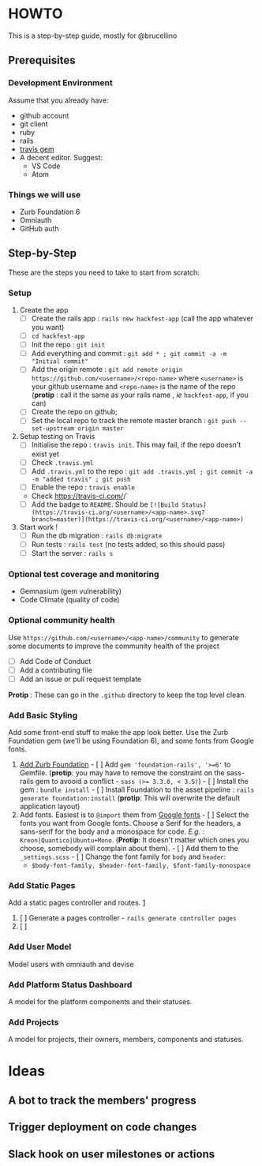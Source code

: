 # HOWTO

This is a step-by-step guide, mostly for @brucellino

## Prerequisites

### Development Environment 

Assume that you already have:

<!-- TODO : add links to how to get these -->
 - github account
 - git client
 - ruby
 - rails
 - [travis gem](https://github.com/travis-ci/travis.rb#readme)
 - A decent editor. Suggest: 
   - VS Code
   - Atom

### Things we will use 

  - Zurb Foundation 6
  - Omniauth
  - GitHub auth

## Step-by-Step 

These are the steps you need to take to start from scratch:

### Setup

  1. Create the app
      - [ ] Create the rails app : `rails new hackfest-app` (call the app whatever you want)
      - [ ] `cd hackfest-app`
      - [ ] Init the repo : `git init`
      - [ ] Add everything and commit : `git add * ; git commit -a -m "Initial commit"`
      - [ ] Add the origin remote : `git add remote origin https://github.com/<username>/<repo-name>` where `<username>` is your github username and `<repo-name>` is the name of the repo (**protip** : call it the same as your rails name , _ie_ `hackfest-app`, if you can)
      - [ ] Create the repo on github;
      - [ ] Set the local repo to track the remote master branch : `git push --set-upstream origin master`
  1. Setup testing on Travis
      - [ ] Initialise the repo : `travis init`. This may fail, if the repo doesn't exist yet <!-- maybe enable first ? -->
      - [ ] Check `.travis.yml`
      - [ ] Add `.travis.yml` to the repo : `git add .travis.yml ; git commit -a -m "added travis" ; git push`
      - [ ] Enable the repo : `travis enable`
      - Check https://travis-ci.com/<username>/<app-name>` 
      - [ ] Add the badge to `README`. Should be `[![Build Status](https://travis-ci.org/<username>/<app-name>.svg?branch=master)](https://travis-ci.org/<username>/<app-name>)`
  1. Start work ! 
      - [ ] Run the db migration : `rails db:migrate`
      - [ ] Run tests : `rails test` (no tests added, so this should pass)
      - [ ] Start the server : `rails s`

### Optional test coverage and monitoring

  - Gemnasium (gem vulnerability)
  - Code Climate (quality of code)

### Optional community health

Use `https://github.com/<username>/<app-name>/community` to generate some documents to improve the community health of the project

  - [ ] Add Code of Conduct
  - [ ] Add a contributing file
  - [ ] Add an issue or pull request template

**Protip** : These can go in the `.github` directory to keep the top level clean.

### Add Basic Styling

Add some front-end stuff to make the app look better. 
Use the Zurb Foundation gem (we'll be using Foundation 6), and some fonts from Google fonts.

  1. [Add Zurb Foundation](https://github.com/zurb/foundation-rails)
    - [ ] Add `gem 'foundation-rails', '>=6'` to Gemfile. (**protip**: you may have to remove the constraint on the sass-rails gem to avooid a conflict - `sass (>= 3.3.0, < 3.5)`)
    - [ ] Install the gem : `bundle install`
    - [ ] Install Foundation to the asset pipeline : `rails generate foundation:install` (**protip**: This will overwrite the default application layout)
  1. Add fonts. Easiest is to `@import` them from [Google fonts](https://fonts.google.com)
    - [ ] Select the fonts you want from Google fonts. Choose a Serif for the headers, a sans-serif for the body and a monospace for code. _E.g._ : `Kreon|Quantico|Ubuntu+Mono`. (**Protip**: It doesn't matter which ones you choose, somebody will complain about them).
    - [ ] Add them to the `_settings.scss`
    - [ ] Change the font family for `body` and `header`: 
      - `$body-font-family, $header-font-family, $font-family-monospace`


### Add Static Pages

Add a static pages controller and routes. [1](http://blog.teamtreehouse.com/static-pages-ruby-rails)

  1. [ ] Generate a pages controller - `rails generate controller pages`
  1. [ ] 

### Add User Model

Model users with omniauth and devise

### Add Platform Status Dashboard

A model for the platform components and their statuses.

### Add Projects

A model for projects, their owners, members, components and statuses.

# Ideas

## A bot to track the members' progress

## Trigger deployment on code changes

## Slack hook on user milestones or actions